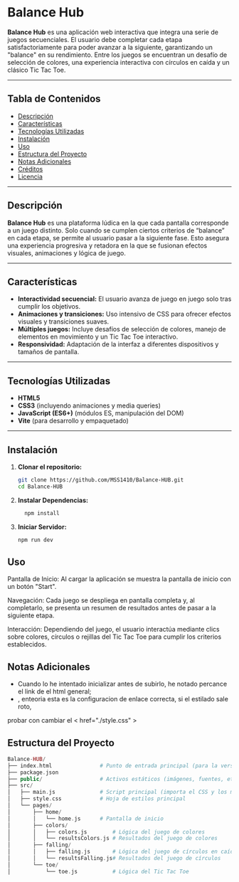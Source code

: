 # Balance Hub

**Balance Hub** es una aplicación web interactiva que integra una serie de juegos secuenciales. El usuario debe completar cada etapa satisfactoriamente para poder avanzar a la siguiente, garantizando un "balance" en su rendimiento. Entre los juegos se encuentran un desafío de selección de colores, una experiencia interactiva con círculos en caída y un clásico Tic Tac Toe.

---

## Tabla de Contenidos

- [Descripción](#descripción)
- [Características](#características)
- [Tecnologías Utilizadas](#tecnologías-utilizadas)
- [Instalación](#instalación)
- [Uso](#uso)
- [Estructura del Proyecto](#estructura-del-proyecto)
- [Notas Adicionales](#notas-adicionales)
- [Créditos](#créditos)
- [Licencia](#licencia)

---

## Descripción

**Balance Hub** es una plataforma lúdica en la que cada pantalla corresponde a un juego distinto. Solo cuando se cumplen ciertos criterios de “balance” en cada etapa, se permite al usuario pasar a la siguiente fase. Esto asegura una experiencia progresiva y retadora en la que se fusionan efectos visuales, animaciones y lógica de juego.

---

## Características

- **Interactividad secuencial:** El usuario avanza de juego en juego solo tras cumplir los objetivos.
- **Animaciones y transiciones:** Uso intensivo de CSS para ofrecer efectos visuales y transiciones suaves.
- **Múltiples juegos:** Incluye desafíos de selección de colores, manejo de elementos en movimiento y un Tic Tac Toe interactivo.
- **Responsividad:** Adaptación de la interfaz a diferentes dispositivos y tamaños de pantalla.

---

## Tecnologías Utilizadas

- **HTML5**
- **CSS3** (incluyendo animaciones y media queries)
- **JavaScript (ES6+)** (módulos ES, manipulación del DOM)
- **Vite** (para desarrollo y empaquetado)

---

## Instalación

1. **Clonar el repositorio:**

   ```bash
   git clone https://github.com/MSS1410/Balance-HUB.git
   cd Balance-HUB

2. **Instalar Dependencias:**

   ```bash
     npm install
   
4. **Iniciar Servidor:**
   
   ```bash
   npm run dev

   
## Uso

Pantalla de Inicio: Al cargar la aplicación se muestra la pantalla de inicio con un botón "Start".

Navegación: Cada juego se despliega en pantalla completa y, al completarlo, se presenta un resumen de resultados antes de pasar a la siguiente etapa.

Interacción: Dependiendo del juego, el usuario interactúa mediante clics sobre colores, círculos o rejillas del Tic Tac Toe para cumplir los criterios establecidos.


## Notas Adicionales

- Cuando lo he intentado inicializar antes de subirlo, he notado percance el link de el html general;
-   <link rel="stylesheet" href="src./style.css" /> , enteoria esta es la configuracion de enlace correcta, si el estilado sale roto, 
 probar con cambiar el < href="./style.css" >



## Estructura del Proyecto

```php  
Balance-HUB/
├── index.html               # Punto de entrada principal (para la versión de desarrollo o como plantilla)
├── package.json
├── public/                  # Activos estáticos (imágenes, fuentes, etc.)
├── src/
│   ├── main.js              # Script principal (importa el CSS y los módulos de juego)
│   ├── style.css            # Hoja de estilos principal
│   └── pages/
│       ├── home/
│       │   └── home.js      # Pantalla de inicio
│       ├── colors/
│       │   ├── colors.js        # Lógica del juego de colores
│       │   └── resultsColors.js # Resultados del juego de colores
│       ├── falling/
│       │   ├── falling.js       # Lógica del juego de círculos en caída
│       │   └── resultsFalling.js# Resultados del juego de círculos
│       └── toe/
│           └── toe.js           # Lógica del Tic Tac Toe




